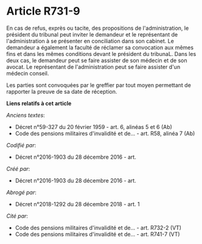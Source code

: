 # Article R731-9

En cas de refus, exprès ou tacite, des propositions de l'administration, le président du tribunal peut inviter le demandeur
et le représentant de l'administration à se présenter en conciliation dans son cabinet. Le demandeur a également la faculté
de réclamer sa convocation aux mêmes fins et dans les mêmes conditions devant le président du tribunaL. Dans les deux cas, le
demandeur peut se faire assister de son médecin et de son avocat. Le représentant de l'administration peut se faire assister
d'un médecin conseil.

Les parties sont convoquées par le greffier par tout moyen permettant de rapporter la preuve de sa date de réception.

**Liens relatifs à cet article**

_Anciens textes_:

  - Décret n°59-327 du 20 février 1959 - art. 6, alinéas 5 et 6 (Ab)
  - Code des pensions militaires d'invalidité et de... - art. R58, alinéa 7 (Ab)

_Codifié par_:

  - Décret n°2016-1903 du 28 décembre 2016 - art.

_Créé par_:

  - Décret n°2016-1903 du 28 décembre 2016 - art.

_Abrogé par_:

  - Décret n°2018-1292 du 28 décembre 2018 - art. 1

_Cité par_:

  - Code des pensions militaires d'invalidité et de... - art. R732-2 (VT)
  - Code des pensions militaires d'invalidité et de... - art. R741-7 (VT)
